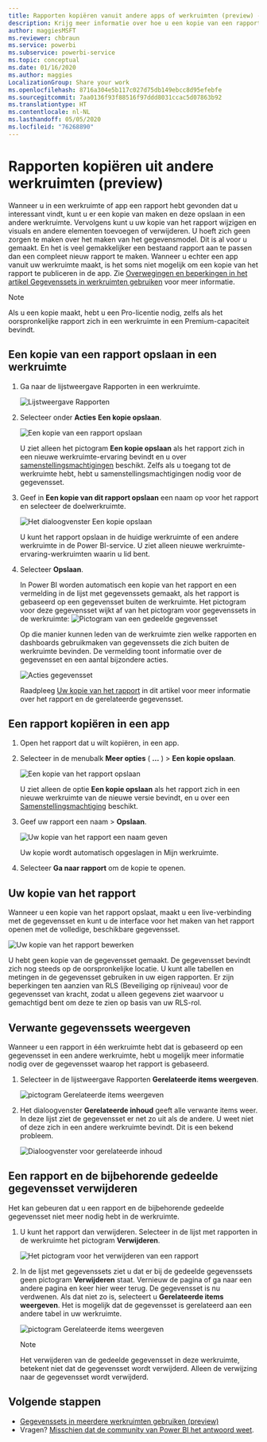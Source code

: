 ```yaml
---
title: Rapporten kopiëren vanuit andere apps of werkruimten (preview) - Power BI
description: Krijg meer informatie over hoe u een kopie van een rapport kunt maken en opslaan in uw eigen werkruimte.
author: maggiesMSFT
ms.reviewer: chbraun
ms.service: powerbi
ms.subservice: powerbi-service
ms.topic: conceptual
ms.date: 01/16/2020
ms.author: maggies
LocalizationGroup: Share your work
ms.openlocfilehash: 8716a304e5b117c027d75db149ebcc8d95efebfe
ms.sourcegitcommit: 7aa0136f93f88516f97ddd8031ccac5d07863b92
ms.translationtype: HT
ms.contentlocale: nl-NL
ms.lasthandoff: 05/05/2020
ms.locfileid: "76268890"
---
```

# <a name="copy-reports-from-other-workspaces-preview"></a>Rapporten kopiëren uit andere werkruimten (preview)

Wanneer u in een werkruimte of app een rapport hebt gevonden dat u interessant vindt, kunt u er een kopie van maken en deze opslaan in een andere werkruimte. Vervolgens kunt u uw kopie van het rapport wijzigen en visuals en andere elementen toevoegen of verwijderen. U hoeft zich geen zorgen te maken over het maken van het gegevensmodel. Dit is al voor u gemaakt. En het is veel gemakkelijker een bestaand rapport aan te passen dan een compleet nieuw rapport te maken. Wanneer u echter een app vanuit uw werkruimte maakt, is het soms niet mogelijk om een kopie van het rapport te publiceren in de app. Zie [Overwegingen en beperkingen in het artikel Gegevenssets in werkruimten gebruiken](service-datasets-across-workspaces.md#considerations-and-limitations) voor meer informatie.

> [!NOTE]
> Als u een kopie maakt, hebt u een Pro-licentie nodig, zelfs als het oorspronkelijke rapport zich in een werkruimte in een Premium-capaciteit bevindt.

## <a name="save-a-copy-of-a-report-in-a-workspace"></a>Een kopie van een rapport opslaan in een werkruimte

1. Ga naar de lijstweergave Rapporten in een werkruimte.

    ![Lijstweergave Rapporten](media/service-datasets-copy-reports/power-bi-report-list-view.png)

1. Selecteer onder **Acties** **Een kopie opslaan**.

    ![Een kopie van een rapport opslaan](media/service-datasets-copy-reports/power-bi-dataset-save-report-copy.png)

    U ziet alleen het pictogram **Een kopie opslaan** als het rapport zich in een nieuwe werkruimte-ervaring bevindt en u over [samenstellingsmachtigingen](service-datasets-build-permissions.md) beschikt. Zelfs als u toegang tot de werkruimte hebt, hebt u samenstellingsmachtigingen nodig voor de gegevensset.

3. Geef in **Een kopie van dit rapport opslaan** een naam op voor het rapport en selecteer de doelwerkruimte.

    ![Het dialoogvenster Een kopie opslaan](media/service-datasets-copy-reports/power-bi-dataset-save-report.png)

    U kunt het rapport opslaan in de huidige werkruimte of een andere werkruimte in de Power BI-service. U ziet alleen nieuwe werkruimte-ervaring-werkruimten waarin u lid bent. 
  
4. Selecteer **Opslaan**.

    In Power BI worden automatisch een kopie van het rapport en een vermelding in de lijst met gegevenssets gemaakt, als het rapport is gebaseerd op een gegevensset buiten de werkruimte. Het pictogram voor deze gegevensset wijkt af van het pictogram voor gegevenssets in de werkruimte: ![Pictogram van een gedeelde gegevensset](media/service-datasets-discover-across-workspaces/power-bi-shared-dataset-icon.png)
    
    Op die manier kunnen leden van de werkruimte zien welke rapporten en dashboards gebruikmaken van gegevenssets die zich buiten de werkruimte bevinden. De vermelding toont informatie over de gegevensset en een aantal bijzondere acties.

    ![Acties gegevensset](media/service-datasets-across-workspaces/power-bi-dataset-actions.png)

    Raadpleeg [Uw kopie van het rapport](#your-copy-of-the-report) in dit artikel voor meer informatie over het rapport en de gerelateerde gegevensset.

## <a name="copy-a-report-in-an-app"></a>Een rapport kopiëren in een app

1. Open het rapport dat u wilt kopiëren, in een app.
2. Selecteer in de menubalk **Meer opties** ( **...** ) > **Een kopie opslaan**.

    ![Een kopie van het rapport opslaan](media/service-datasets-copy-reports/power-bi-save-copy.png)

    U ziet alleen de optie **Een kopie opslaan** als het rapport zich in een nieuwe werkruimte van de nieuwe versie bevindt, en u over een [Samenstellingsmachtiging](service-datasets-build-permissions.md) beschikt.

3. Geef uw rapport een naam > **Opslaan**.

    ![Uw kopie van het rapport een naam geven](media/service-datasets-copy-reports/power-bi-save-report-from-app.png)

    Uw kopie wordt automatisch opgeslagen in Mijn werkruimte.

4. Selecteer **Ga naar rapport** om de kopie te openen.

## <a name="your-copy-of-the-report"></a>Uw kopie van het rapport

Wanneer u een kopie van het rapport opslaat, maakt u een live-verbinding met de gegevensset en kunt u de interface voor het maken van het rapport openen met de volledige, beschikbare gegevensset. 

![Uw kopie van het rapport bewerken](media/service-datasets-copy-reports/power-bi-edit-report-copy.png)

U hebt geen kopie van de gegevensset gemaakt. De gegevensset bevindt zich nog steeds op de oorspronkelijke locatie. U kunt alle tabellen en metingen in de gegevensset gebruiken in uw eigen rapporten. Er zijn beperkingen ten aanzien van RLS (Beveiliging op rijniveau) voor de gegevensset van kracht, zodat u alleen gegevens ziet waarvoor u gemachtigd bent om deze te zien op basis van uw RLS-rol.

## <a name="view-related-datasets"></a>Verwante gegevenssets weergeven

Wanneer u een rapport in één werkruimte hebt dat is gebaseerd op een gegevensset in een andere werkruimte, hebt u mogelijk meer informatie nodig over de gegevensset waarop het rapport is gebaseerd.

1. Selecteer in de lijstweergave Rapporten **Gerelateerde items weergeven**.

    ![pictogram Gerelateerde items weergeven](media/service-datasets-copy-reports/power-bi-dataset-view-related.png)

1. Het dialoogvenster **Gerelateerde inhoud** geeft alle verwante items weer. In deze lijst ziet de gegevensset er net zo uit als de andere. U weet niet of deze zich in een andere werkruimte bevindt. Dit is een bekend probleem.
 
    ![Dialoogvenster voor gerelateerde inhoud](media/service-datasets-copy-reports/power-bi-dataset-related.png)

## <a name="delete-a-report-and-its-shared-dataset"></a>Een rapport en de bijbehorende gedeelde gegevensset verwijderen

Het kan gebeuren dat u een rapport en de bijbehorende gedeelde gegevensset niet meer nodig hebt in de werkruimte.

1. U kunt het rapport dan verwijderen. Selecteer in de lijst met rapporten in de werkruimte het pictogram **Verwijderen**.

    ![Het pictogram voor het verwijderen van een rapport](media/service-datasets-across-workspaces/power-bi-datasets-delete-report.png)

2. In de lijst met gegevenssets ziet u dat er bij de gedeelde gegevenssets geen pictogram **Verwijderen** staat. Vernieuw de pagina of ga naar een andere pagina en keer hier weer terug. De gegevensset is nu verdwenen. Als dat niet zo is, selecteert u **Gerelateerde items weergeven**. Het is mogelijk dat de gegevensset is gerelateerd aan een andere tabel in uw werkruimte.

    ![pictogram Gerelateerde items weergeven](media/service-datasets-across-workspaces/power-bi-dataset-view-related-icon.png)

    > [!NOTE]
    > Het verwijderen van de gedeelde gegevensset in deze werkruimte, betekent niet dat de gegevensset wordt verwijderd. Alleen de verwijzing naar de gegevensset wordt verwijderd.


## <a name="next-steps"></a>Volgende stappen

- [Gegevenssets in meerdere werkruimten gebruiken (preview)](service-datasets-across-workspaces.md)
- Vragen? [Misschien dat de community van Power BI het antwoord weet](https://community.powerbi.com/).
